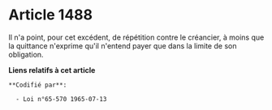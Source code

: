 # Article 1488

Il n'a point, pour cet excédent, de répétition contre le créancier, à moins que la quittance n'exprime qu'il n'entend payer
que dans la limite de son obligation.

**Liens relatifs à cet article**

	**Codifié par**:

	  - Loi n°65-570 1965-07-13
